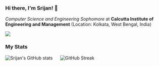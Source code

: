 ### Hi there, I'm Srijan! 👋

<em>Computer Science and Engineering Sophomore</em> at <strong>Calcutta Institute of Engineering and Management</strong> (Location: Kolkata, West Bengal, India)

![](https://komarev.com/ghpvc/?username=geekymeeky&color=green)

### My Stats

![Srijan's GitHub stats](https://github-readme-stats.vercel.app/api?username=geekymeeky&show_icons=true&theme=radical?count_private=true)
&nbsp;&nbsp;&nbsp;&nbsp; ![GitHub Streak](http://github-readme-streak-stats.herokuapp.com?user=geekymeeky&theme=dark&hide_border=true&sideLabels=BDC773&sideNums=67DDA5&stroke=5CDD79&background=000000)
